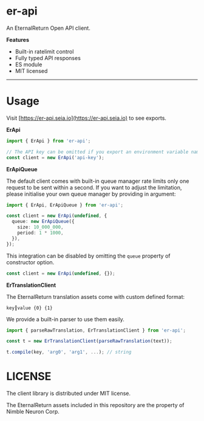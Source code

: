 # er-api

An EternalReturn Open API client.

**Features**

- Built-in ratelimit control
- Fully typed API responses
- ES module
- MIT licensed

---

# Usage

Visit [https://er-api.seia.io](https://er-api.seia.io) to see exports.

**ErApi**

```ts
import { ErApi } from 'er-api';

// The API key can be omitted if you export an environment variable named "ER_API_KEY".
const client = new ErApi('api-key');
```

**ErApiQueue**

The default client comes with built-in queue manager rate limits only one request to be sent within a second.
If you want to adjust the limitation, please initialise your own queue manager by providing in argument:

```ts
import { ErApi, ErApiQueue } from 'er-api';

const client = new ErApi(undefined, {
  queue: new ErApiQueue({
    size: 10_000_000,
    period: 1 * 1000,
  }),
});
```

This integration can be disabled by omitting the `queue` property of constructor option.

```ts
const client = new ErApi(undefined, {});
```

**ErTranslationClient**

The EternalReturn translation assets come with custom defined format:

```
key┃value {0} {1}
```

We provide a built-in parser to use them easily.

```ts
import { parseRawTranslation, ErTranslationClient } from 'er-api';

const t = new ErTranslationClient(parseRawTranslation(text));

t.compile(key, 'arg0', 'arg1', ...); // string
```

# LICENSE

The client library is distributed under MIT license.

The EternalReturn assets included in this repository are the property of Nimble Neuron Corp.
